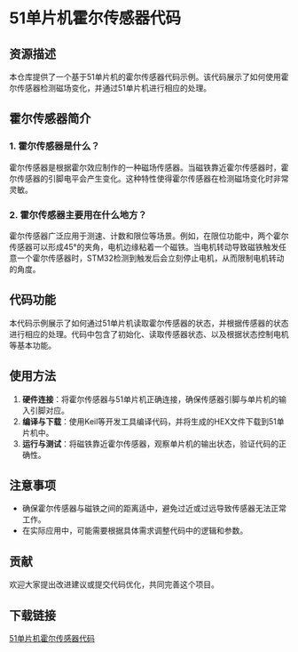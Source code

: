 # 51单片机霍尔传感器代码

## 资源描述

本仓库提供了一个基于51单片机的霍尔传感器代码示例。该代码展示了如何使用霍尔传感器检测磁场变化，并通过51单片机进行相应的处理。

## 霍尔传感器简介

### 1. 霍尔传感器是什么？
霍尔传感器是根据霍尔效应制作的一种磁场传感器。当磁铁靠近霍尔传感器时，霍尔传感器的引脚电平会产生变化。这种特性使得霍尔传感器在检测磁场变化时非常灵敏。

### 2. 霍尔传感器主要用在什么地方？
霍尔传感器广泛应用于测速、计数和限位等场景。例如，在限位功能中，两个霍尔传感器可以形成45°的夹角，电机边缘粘着一个磁铁。当电机转动导致磁铁触发任意一个霍尔传感器时，STM32检测到触发后会立刻停止电机，从而限制电机转动的角度。

## 代码功能

本代码示例展示了如何通过51单片机读取霍尔传感器的状态，并根据传感器的状态进行相应的处理。代码中包含了初始化、读取传感器状态、以及根据状态控制电机等基本功能。

## 使用方法

1. **硬件连接**：将霍尔传感器与51单片机正确连接，确保传感器引脚与单片机的输入引脚对应。
2. **编译与下载**：使用Keil等开发工具编译代码，并将生成的HEX文件下载到51单片机中。
3. **运行与测试**：将磁铁靠近霍尔传感器，观察单片机的输出状态，验证代码的正确性。

## 注意事项

- 确保霍尔传感器与磁铁之间的距离适中，避免过近或过远导致传感器无法正常工作。
- 在实际应用中，可能需要根据具体需求调整代码中的逻辑和参数。

## 贡献

欢迎大家提出改进建议或提交代码优化，共同完善这个项目。

## 下载链接

[51单片机霍尔传感器代码](https://pan.quark.cn/s/560a8f575f4d)